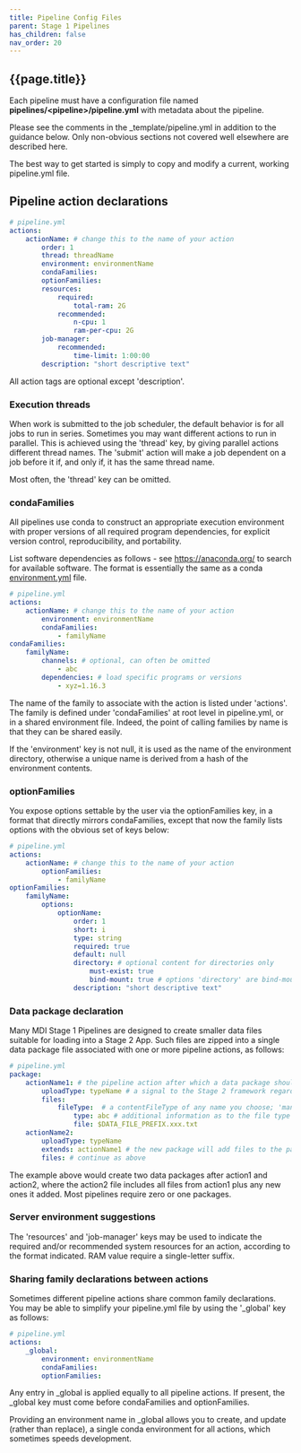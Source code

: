 ```yaml
---
title: Pipeline Config Files
parent: Stage 1 Pipelines
has_children: false
nav_order: 20
---
```


## {{page.title}}

Each pipeline must have a configuration file named
**pipelines/\<pipeline\>/pipeline.yml**
with metadata about the pipeline.  

Please see the comments in the _template/pipeline.yml in addition 
to the guidance below. Only non-obvious sections not covered 
well elsewhere are described here.

The best way to get started is simply to copy and modify a current,
working pipeline.yml file.

## Pipeline action declarations

```yml
# pipeline.yml
actions: 
    actionName: # change this to the name of your action
        order: 1
        thread: threadName
        environment: environmentName
        condaFamilies:
        optionFamilies:
        resources:
            required:
                total-ram: 2G
            recommended: 
                n-cpu: 1
                ram-per-cpu: 2G
        job-manager:
            recommended:
                time-limit: 1:00:00
        description: "short descriptive text"   
```

All action tags are optional except 'description'. 

### Execution threads

When work is submitted to the job scheduler, the default behavior
is for all jobs to run in series. Sometimes you may want different 
actions to run in parallel. This is achieved using the 'thread' key,
by giving parallel actions different thread names. The 'submit' action
will make a job dependent on a job before it if, and only if, it
has the same thread name. 

Most often, the 'thread' key can be omitted.

### condaFamilies

All pipelines use conda to construct an appropriate execution
environment with proper versions of all required program
dependencies, for explicit version control, reproducibility,
and portability. 

List software dependencies as follows - 
see <https://anaconda.org/> to search for available software.
The format is essentially the same as a conda 
[environment.yml](https://docs.conda.io/projects/conda/en/latest/user-guide/tasks/manage-environments.html#sharing-an-environment)
file.

```yml
# pipeline.yml
actions: 
    actionName: # change this to the name of your action
        environment: environmentName
        condaFamilies:
            - familyName
condaFamilies:
    familyName:
        channels: # optional, can often be omitted
            - abc
        dependencies: # load specific programs or versions
            - xyz=1.16.3
```

The name of the family to associate with the action is listed under 
'actions'. The family is defined under 'condaFamilies' at root level
in pipeline.yml, or in a shared environment file. Indeed, the point
of calling families by name is that they can be shared easily.

If the 'environment' key is not null, it is used as the name of 
the environment directory, otherwise a unique name is derived 
from a hash of the environment contents.

### optionFamilies

You expose options settable by the user via the optionFamilies key,
in a format that directly mirrors condaFamilies, except that now
the family lists options with the obvious set of keys below:

```yml
# pipeline.yml
actions: 
    actionName: # change this to the name of your action
        optionFamilies:
            - familyName
optionFamilies:
    familyName:
        options:
            optionName: 
                order: 1
                short: i
                type: string
                required: true
                default: null
                directory: # optional content for directories only
                    must-exist: true
                    bind-mount: true # options 'directory' are bind-mounted to containers by default
                description: "short descriptive text"  
```

### Data package declaration

Many MDI Stage 1 Pipelines are designed to create smaller data files suitable
for loading into a Stage 2 App. Such files are zipped into a single 
data package file associated with one or more pipeline actions, as follows:

```yml
# pipeline.yml
package:
    actionName1: # the pipeline action after which a data package should assembled
        uploadType: typeName # a signal to the Stage 2 framework regarding the package contents
        files:
            fileType:  # a contentFileType of any name you choose; 'manifestFile' has special meaning
                type: abc # additional information as to the file type
                file: $DATA_FILE_PREFIX.xxx.txt    
    actionName2: 
        uploadType: typeName
        extends: actionName1 # the new package will add files to the package from a previous step
        files: # continue as above
```

The example above would create two data packages after action1
and action2, where the action2 file includes all files from action1 
plus any new ones it added. Most pipelines require zero or one packages.

### Server environment suggestions

The 'resources' and 'job-manager' keys may be used to indicate
the required and/or recommended system resources for an action,
according to the format indicated. RAM value require a single-letter suffix.

### Sharing family declarations between actions

Sometimes different pipeline actions share common family declarations.
You may be able to simplify your pipeline.yml file by using the '_global'
key as follows:

```yml
# pipeline.yml
actions:
    _global:   
        environment: environmentName
        condaFamilies: 
        optionFamilies:
```

Any entry in _global is applied equally to all pipeline actions.
If present, the _global key must come before condaFamilies and optionFamilies.

Providing an environment name in _global
allows you to create, and update (rather than replace), a single conda
environment for all actions, which sometimes speeds development. 
